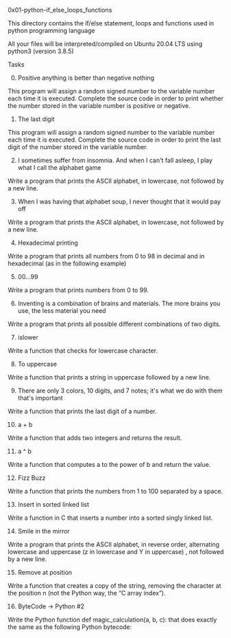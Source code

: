 0x01-python-if_else_loops_functions

This directory contains the if/else statement, loops and functions used in python programming language



All your files will be interpreted/compiled on Ubuntu 20.04 LTS using python3 (version 3.8.5)

Tasks

0. Positive anything is better than negative nothing

This program will assign a random signed number to the variable number each time it is executed. Complete the source code in order to print whether the number stored in the variable number is positive or negative.

1. The last digit

This program will assign a random signed number to the variable number each time it is executed. Complete the source code in order to print the last digit of the number stored in the variable number.

2. I sometimes suffer from insomnia. And when I can't fall asleep, I play what I call the alphabet game

Write a program that prints the ASCII alphabet, in lowercase, not followed by a new line.

3. When I was having that alphabet soup, I never thought that it would pay off

Write a program that prints the ASCII alphabet, in lowercase, not followed by a new line.

4. Hexadecimal printing

Write a program that prints all numbers from 0 to 98 in decimal and in hexadecimal (as in the following example)

5. 00...99

Write a program that prints numbers from 0 to 99.

6. Inventing is a combination of brains and materials. The more brains you use, the less material you need

Write a program that prints all possible different combinations of two digits.

7. islower

Write a function that checks for lowercase character.

8. To uppercase

Write a function that prints a string in uppercase followed by a new line.

9. There are only 3 colors, 10 digits, and 7 notes; it's what we do with them that's important

Write a function that prints the last digit of a number.

10. a + b

Write a function that adds two integers and returns the result.

11. a ^ b

Write a function that computes a to the power of b and return the value.

12. Fizz Buzz

Write a function that prints the numbers from 1 to 100 separated by a space.

13. Insert in sorted linked list

Write a function in C that inserts a number into a sorted singly linked list.

14. Smile in the mirror

Write a program that prints the ASCII alphabet, in reverse order, alternating lowercase and uppercase (z in lowercase and Y in uppercase) , not followed by a new line.

15. Remove at position

Write a function that creates a copy of the string, removing the character at the position n (not the Python way, the “C array index”).

16. ByteCode -> Python #2

Write the Python function def magic_calculation(a, b, c): that does exactly the same as the following Python bytecode:
